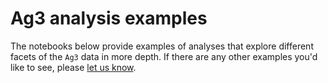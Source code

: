 # Ag3 analysis examples

The notebooks below provide examples of analyses that explore
different facets of the `Ag3` data in more depth. If there are any other
examples you'd like to see, please [let us
know](https://github.com/malariagen/vector-data/discussions/new).

```{tableofcontents}
```
